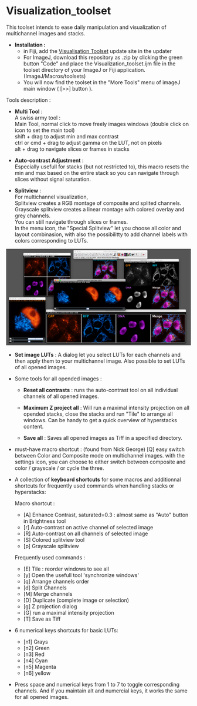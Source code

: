 # Visualization_toolset

This toolset intends to ease daily manipulation and visualization of multichannel images and stacks.

* __Installation :__
	- in Fiji, add the [Visualisation Toolset](https://sites.imagej.net/VisualizationToolset/) update site in the updater
	- For ImageJ, download this repository as .zip by clicking the green button "Code" and place the Visualization_toolset.ijm file in the toolset directory of your ImageJ or Fiji application. (ImageJ/Macros/toolsets)     
	- You will now find the toolset in the "More Tools" menu of imageJ main window ( [>>] button ).     

Tools description : 

* __Multi Tool__ :            
	A swiss army tool :      
	Main Tool, normal click to move freely images windows (double click on icon to set the main tool)      
	shift + drag to adjust min and max contrast      
	ctrl or cmd + drag to adjust gamma on the LUT, not on pixels      
	alt + drag to navigate slices or frames in stacks      

* __Auto-contrast Adjustment__ :      
	Especially usefull for stacks (but not restricted to), this macro resets the min and max based on the entire stack so you can navigate through slices without signal saturation. 

* __Splitview__ :      
	For multichannel visualization,      
	Splitview creates a RGB montage of composite and splited channels.      
	Grayscale splitview creates a linear montage with colored overlay and grey channels.      
	You can still navigate through slices or frames.      
	In the menu icon, the "Special Splitview" let you choose all color and layout combinasion, with also the possibilitty to add channel labels with colors corresponding to LUTs.

![image](https://github.com/kwolbachia/Visualization_toolset/blob/main/screenshots/Splitview.png)

* __Set image LUTs__ : 
	A dialog let you select LUTs for each channels and then apply them to your multichannel image. Also possible to set LUTs of all opened images.

* Some tools for all opended images :
	
	- __Reset all contrasts__ : runs the auto-contrast tool on all individual channels of all opened images.
	
	- __Maximum Z project all__ : Will run a maximal intensity projection on all opended stacks, close the stacks and run "Tile" to arrange all windows.
	Can be handy to get a quick overview of hyperstacks content.
	
	- __Save all__ : Saves all opened images as Tiff in a specified directory.

* must-have macro shortcut : (found from Nick George)
	[Q] easy switch between Color and Composite mode on multichannel images.
	with the settings icon, you can choose to either switch between composite and color / grayscale / or cycle the three.

* A collection of __keyboard shortcuts__ for some macros and additionnal shortcuts for frequently used commands when handling stacks or hyperstacks: 

	Macro shortcut :
	- [A] Enhance Contrast, saturated=0.3 : almost same as "Auto" button in Brightness tool
	- [r] Auto-contrast on active channel of selected image
	- [R] Auto-contrast on all channels of selected image
	- [S] Colored splitview tool
	- [p] Grayscale splitview 

	Frequently used commands :

	- [E] Tile : reorder windows to see all
	- [y] Open the usefull tool 'synchronize windows'
	- [q] Arrange channels order
	- [d] Split Channels
	- [M] Merge channels
	- [D] Duplicate (complete image or selection)
	- [g] Z projection dialog 
	- [G] run a maximal intensity projection
	- [T] Save as Tiff

* 6 numerical keys shortcuts for basic LUTs:
	- [n1]  Grays
	- [n2]  Green
	- [n3]  Red
	- [n4]  Cyan
	- [n5]  Magenta
	- [n6]  yellow
* Press space and numerical keys from 1 to 7 to toggle corresponding channels.
And if you maintain alt and numercial keys, it works the same for all opened images.


